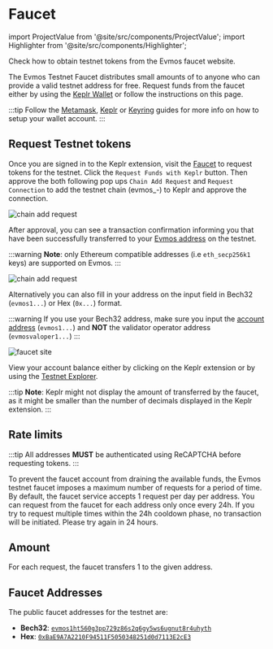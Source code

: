 # Faucet

import ProjectValue from '@site/src/components/ProjectValue';
import Highlighter from '@site/src/components/Highlighter';

Check how to obtain testnet tokens from the Evmos faucet website.

The Evmos Testnet Faucet distributes small amounts of <ProjectValue keyword="testnet_denom" /> to anyone who can provide a valid testnet address for free. Request funds from the faucet either by using the [Keplr Wallet](../../use/connect-your-wallet/keplr) or follow the instructions on this page.

:::tip
Follow the [Metamask](./../../use/connect-your-wallet/metamask), [Keplr](./../../use/connect-your-wallet/keplr) or [Keyring](./../../protocol/concepts/keyring) guides for more info on how to setup your wallet account.
:::

## Request Testnet tokens

Once you are signed in to the Keplr extension, visit the [Faucet](https://faucet.evmos.dev/) to request tokens for the testnet. Click the `Request Funds with Keplr` button. Then approve the both following pop ups `Chain Add Request` and `Request Connection` to add the <ProjectValue keyword='name' /> testnet chain (evmos_<ProjectValue keyword="chain_id" />-<ProjectValue keyword="testnet_version_number" />) to Keplr and approve the connection.

![chain add request](/img/keplr_approve_chain.png)

After approval, you can see a transaction confirmation informing you that <ProjectValue keyword="testnet_denom" /> have been successfully transferred to your [Evmos address](./../../protocol/concepts/accounts#address-formats-for-clients) on the testnet.

:::warning
**Note**: only Ethereum compatible addresses (i.e `eth_secp256k1` keys) are supported on Evmos.
:::

![chain add request](/img/keplr_transaction.png)

Alternatively you can also fill in your address on the input field in Bech32 (`evmos1...`) or Hex (`0x...`) format.

:::warning
If you use your Bech32 address, make sure you input the [account address](./../../protocol/concepts/accounts#addresses-and-public-keys) (`evmos1...`) and **NOT** the validator operator address (`evmosvaloper1...`)
:::

![faucet site](/img/faucet_web_page.png)

View your account balance either by clicking on the Keplr extension or by using the [Testnet Explorer](https://testnet.mintscan.io/evmos-testnet).

:::tip
**Note**: Keplr might not display the amount of <ProjectValue keyword="testnet_denom" /> transferred by the faucet, as it might be smaller than the number of decimals displayed in the Keplr extension.
:::

## Rate limits

:::tip
All addresses **MUST** be authenticated using ReCAPTCHA before requesting tokens.
:::

To prevent the faucet account from draining the available funds, the Evmos testnet faucet imposes a maximum number of requests for a period of time. By default, the faucet service accepts 1 request per day per address. You can request <ProjectValue keyword="testnet_denom" /> from the faucet for each address only once every 24h. If you try to request multiple times within the 24h cooldown phase, no transaction will be initiated. Please try again in 24 hours.

## Amount

For each request, the faucet transfers 1 <ProjectValue keyword="testnet_denom" /> to the given address.

## Faucet Addresses

The public faucet addresses for the testnet are:

- **Bech32**: [`evmos1ht560g3pp729z86s2q6gy5ws6ugnut8r4uhyth`](https://testnet.mintscan.io/evmos-testnet/account/evmos1ht560g3pp729z86s2q6gy5ws6ugnut8r4uhyth)
- **Hex**: [`0xBaE9A7A2210F94511F5050348251d0d7113E2cE3`](https://evm.evmos.dev/address/0xBaE9A7A2210F94511F5050348251d0d7113E2cE3/transactions)
